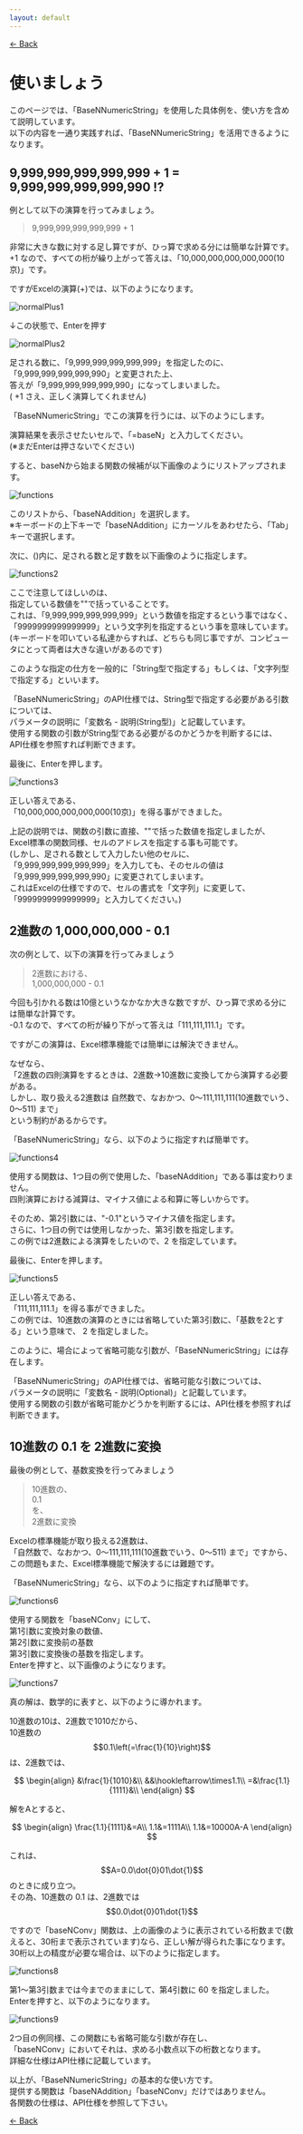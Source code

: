 ```yaml
---
layout: default
---
```


[<- Back](./index.html)

# 使いましょう

このページでは、「BaseNNumericString」を使用した具体例を、使い方を含めて説明しています。  
以下の内容を一通り実践すれば、「BaseNNumericString」を活用できるようになります。


## 9,999,999,999,999,999 + 1 = 9,999,999,999,999,990 !?


例として以下の演算を行ってみましょう。

> 9,999,999,999,999,999 + 1

非常に大きな数に対する足し算ですが、ひっ算で求める分には簡単な計算です。  
+1 なので、すべての桁が繰り上がって答えは、「10,000,000,000,000,000(10京)」です。  

ですがExcelの演算(+)では、以下のようになります。

![normalPlus1]({{site.baseurl}}/images/normalPlus1.png)

↓この状態で、Enterを押す

![normalPlus2]({{site.baseurl}}/images/normalPlus2.png)

足される数に、「9,999,999,999,999,999」を指定したのに、  
「9,999,999,999,999,990」と変更された上、  
答えが「9,999,999,999,999,990」になってしまいました。  
( +1 さえ、正しく演算してくれません)

「BaseNNumericString」でこの演算を行うには、以下のようにします。

演算結果を表示させたいセルで、「=baseN」と入力してください。  
(※まだEnterは押さないでください)  

すると、baseNから始まる関数の候補が以下画像のようにリストアップされます。

![functions]({{site.baseurl}}/images/functions.png)

このリストから、「baseNAddition」を選択します。  
※キーボードの上下キーで「baseNAddition」にカーソルをあわせたら、「Tab」キーで選択します。  

次に、()内に、足される数と足す数を以下画像のように指定します。

![functions2]({{site.baseurl}}/images/functions2.png)

ここで注意してほしいのは、  
指定している数値を""で括っていることです。  
これは、「9,999,999,999,999,999」という数値を指定するという事ではなく、  
「9999999999999999」という文字列を指定するという事を意味しています。  
(キーボードを叩いている私達からすれば、どちらも同じ事ですが、コンピュータにとって両者は大きな違いがあるのです)  

このような指定の仕方を一般的に「String型で指定する」もしくは、「文字列型で指定する」といいます。  

「BaseNNumericString」のAPI仕様では、String型で指定する必要がある引数については、  
パラメータの説明に「変数名 - 説明(String型)」と記載しています。  
使用する関数の引数がString型である必要がるのかどうかを判断するには、  
API仕様を参照すれば判断できます。  

最後に、Enterを押します。

![functions3]({{site.baseurl}}/images/functions3.png)

正しい答えである、  
「10,000,000,000,000,000(10京)」を得る事ができました。  

上記の説明では、関数の引数に直接、""で括った数値を指定しましたが、  
Excel標準の関数同様、セルのアドレスを指定する事も可能です。  
(しかし、足される数として入力したい他のセルに、  
「9,999,999,999,999,999」を入力しても、そのセルの値は「9,999,999,999,999,990」に変更されてしまいます。  
これはExcelの仕様ですので、セルの書式を「文字列」に変更して、「9999999999999999」と入力してください。)  


## 2進数の 1,000,000,000 - 0.1

次の例として、以下の演算を行ってみましょう

> 2進数における、  
> 1,000,000,000 - 0.1

今回も引かれる数は10億というなかなか大きな数ですが、ひっ算で求める分には簡単な計算です。  
-0.1 なので、すべての桁が繰り下がって答えは「111,111,111.1」です。  

ですがこの演算は、Excel標準機能では簡単には解決できません。  

なぜなら、  
「2進数の四則演算をするときは、2進数→10進数に変換してから演算する必要がある。  
しかし、取り扱える2進数は 自然数で、なおかつ、0～111,111,111(10進数でいう、0～511) まで」  
という制約があるからです。

「BaseNNumericString」なら、以下のように指定すれば簡単です。

![functions4]({{site.baseurl}}/images/functions4.png)

使用する関数は、1つ目の例で使用した、「baseNAddition」である事は変わりません。  
四則演算における減算は、マイナス値による和算に等しいからです。  

そのため、第2引数には、"-0.1"というマイナス値を指定します。  
さらに、1つ目の例では使用しなかった、第3引数を指定します。  
この例では2進数による演算をしたいので、2 を指定しています。  

最後に、Enterを押します。

![functions5]({{site.baseurl}}/images/functions5.png)

正しい答えである、  
「111,111,111.1」を得る事ができました。  
この例では、10進数の演算のときには省略していた第3引数に、「基数を2とする」という意味で、 2 を指定しました。  

このように、場合によって省略可能な引数が、「BaseNNumericString」には存在します。  

「BaseNNumericString」のAPI仕様では、省略可能な引数については、  
パラメータの説明に「変数名 - 説明(Optional)」と記載しています。  
使用する関数の引数が省略可能かどうかを判断するには、API仕様を参照すれば判断できます。  


## 10進数の 0.1 を 2進数に変換

最後の例として、基数変換を行ってみましょう

> 10進数の、  
> 0.1  
> を、  
> 2進数に変換

Excelの標準機能が取り扱える2進数は、  
「自然数で、なおかつ、0～111,111,111(10進数でいう、0～511) まで」ですから、  
この問題もまた、Excel標準機能で解決するには難題です。  

「BaseNNumericString」なら、以下のように指定すれば簡単です。

![functions6]({{site.baseurl}}/images/functions6.png)

使用する関数を「baseNConv」にして、  
第1引数に変換対象の数値、  
第2引数に変換前の基数  
第3引数に変換後の基数を指定します。  
Enterを押すと、以下画像のようになります。

![functions7]({{site.baseurl}}/images/functions7.png)

真の解は、数学的に表すと、以下のように導かれます。

10進数の10は、2進数で1010だから、  
10進数の$$0.1\left(=\frac{1}{10}\right)$$は、2進数では、  

$$
\begin{align}
&\frac{1}{1010}&\\
&&\hookleftarrow\times1.1\\
=&\frac{1.1}{1111}&\\
\end{align}
$$

解をAとすると、  

$$
\begin{align}
\frac{1.1}{1111}&=A\\
1.1&=1111A\\
1.1&=10000A-A
\end{align}
$$


これは、$$A=0.0\dot{0}01\dot{1}$$ のときに成り立つ。  
その為、10進数の 0.1 は、2進数では$$0.0\dot{0}01\dot{1}$$

ですので「baseNConv」関数は、上の画像のように表示されている桁数まで(数えると、30桁まで表示されています)なら、正しい解が得られた事になります。  
30桁以上の精度が必要な場合は、以下のように指定します。

![functions8]({{site.baseurl}}/images/functions8.png)

第1～第3引数までは今までのままにして、第4引数に 60 を指定しました。  
Enterを押すと、以下のようになります。

![functions9]({{site.baseurl}}/images/functions9.png)

2つ目の例同様、この関数にも省略可能な引数が存在し、  
「baseNConv」においてそれは、求める小数点以下の桁数となります。  
詳細な仕様はAPI仕様に記載しています。  


以上が、「BaseNNumericString」の基本的な使い方です。  
提供する関数は「baseNAddition」「baseNConv」だけではありません。  
各関数の仕様は、API仕様を参照して下さい。  

[<- Back](./index.html)
